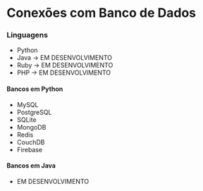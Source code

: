 # Conexões com Banco de Dados

### Linguagens
- Python
- Java  -> EM DESENVOLVIMENTO
- Ruby  -> EM DESENVOLVIMENTO
- PHP -> EM DESENVOLVIMENTO

#### Bancos em Python
- MySQL
- PostgreSQL
- SQLite
- MongoDB
- Redis
- CouchDB
- Firebase

#### Bancos em Java
- EM DESENVOLVIMENTO